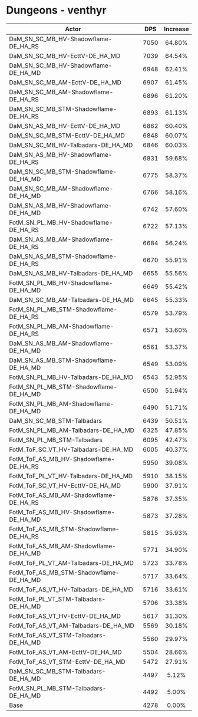 # Dungeons - venthyr
| Actor | DPS | Increase |
|---|:---:|:---:|
|DaM_SN_SC_MB_HV-Shadowflame-DE_HA_RS|7050|64.80%|
|DaM_SN_SC_MB_HV-EcttV-DE_HA_MD|7039|64.54%|
|DaM_SN_SC_MB_HV-Shadowflame-DE_HA_MD|6948|62.41%|
|DaM_SN_SC_MB_AM-EcttV-DE_HA_MD|6907|61.45%|
|DaM_SN_SC_MB_AM-Shadowflame-DE_HA_RS|6896|61.20%|
|DaM_SN_SC_MB_STM-Shadowflame-DE_HA_RS|6893|61.13%|
|DaM_SN_AS_MB_HV-EcttV-DE_HA_MD|6862|60.40%|
|DaM_SN_SC_MB_STM-EcttV-DE_HA_MD|6848|60.07%|
|DaM_SN_SC_MB_HV-Talbadars-DE_HA_MD|6846|60.03%|
|DaM_SN_AS_MB_HV-Shadowflame-DE_HA_RS|6831|59.68%|
|DaM_SN_SC_MB_STM-Shadowflame-DE_HA_MD|6775|58.37%|
|DaM_SN_SC_MB_AM-Shadowflame-DE_HA_MD|6766|58.16%|
|DaM_SN_AS_MB_HV-Shadowflame-DE_HA_MD|6742|57.60%|
|FotM_SN_PL_MB_HV-Shadowflame-DE_HA_RS|6722|57.13%|
|DaM_SN_AS_MB_AM-Shadowflame-DE_HA_RS|6684|56.24%|
|DaM_SN_AS_MB_STM-Shadowflame-DE_HA_RS|6670|55.91%|
|DaM_SN_AS_MB_HV-Talbadars-DE_HA_MD|6655|55.56%|
|FotM_SN_PL_MB_HV-Shadowflame-DE_HA_MD|6649|55.42%|
|DaM_SN_SC_MB_AM-Talbadars-DE_HA_MD|6645|55.33%|
|FotM_SN_PL_MB_STM-Shadowflame-DE_HA_RS|6579|53.79%|
|FotM_SN_PL_MB_AM-Shadowflame-DE_HA_RS|6571|53.60%|
|DaM_SN_AS_MB_AM-Shadowflame-DE_HA_MD|6561|53.37%|
|DaM_SN_AS_MB_STM-Shadowflame-DE_HA_MD|6549|53.09%|
|FotM_SN_PL_MB_HV-Talbadars-DE_HA_MD|6543|52.95%|
|FotM_SN_PL_MB_STM-Shadowflame-DE_HA_MD|6500|51.94%|
|FotM_SN_PL_MB_AM-Shadowflame-DE_HA_MD|6490|51.71%|
|DaM_SN_SC_MB_STM-Talbadars|6439|50.51%|
|FotM_SN_PL_MB_AM-Talbadars-DE_HA_MD|6325|47.85%|
|FotM_SN_PL_MB_STM-Talbadars|6095|42.47%|
|FotM_ToF_SC_VT_HV-Talbadars-DE_HA_MD|6005|40.37%|
|FotM_ToF_AS_MB_HV-Shadowflame-DE_HA_RS|5950|39.08%|
|FotM_ToF_PL_VT_HV-Talbadars-DE_HA_MD|5910|38.15%|
|FotM_ToF_SC_VT_HV-EcttV-DE_HA_MD|5900|37.91%|
|FotM_ToF_AS_MB_AM-Shadowflame-DE_HA_RS|5876|37.35%|
|FotM_ToF_AS_MB_HV-Shadowflame-DE_HA_MD|5873|37.28%|
|FotM_ToF_AS_MB_STM-Shadowflame-DE_HA_RS|5815|35.93%|
|FotM_ToF_AS_MB_AM-Shadowflame-DE_HA_MD|5771|34.90%|
|FotM_ToF_PL_VT_AM-Talbadars-DE_HA_MD|5723|33.78%|
|FotM_ToF_AS_MB_STM-Shadowflame-DE_HA_MD|5717|33.64%|
|FotM_ToF_AS_VT_HV-Talbadars-DE_HA_MD|5716|33.61%|
|FotM_ToF_PL_VT_STM-Talbadars-DE_HA_MD|5706|33.38%|
|FotM_ToF_AS_VT_HV-EcttV-DE_HA_MD|5617|31.30%|
|FotM_ToF_AS_VT_AM-Talbadars-DE_HA_MD|5569|30.18%|
|FotM_ToF_AS_VT_STM-Talbadars-DE_HA_MD|5560|29.97%|
|FotM_ToF_AS_VT_AM-EcttV-DE_HA_MD|5504|28.66%|
|FotM_ToF_AS_VT_STM-EcttV-DE_HA_MD|5472|27.91%|
|DaM_SN_SC_MB_STM-Talbadars-DE_HA_MD|4497|5.12%|
|FotM_SN_PL_MB_STM-Talbadars-DE_HA_MD|4492|5.00%|
|Base|4278|0.00%|
